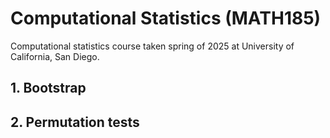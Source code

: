 
# Computational Statistics (MATH185)
Computational statistics course taken spring of 2025 at University of California, San Diego.

## 1. Bootstrap

## 2. Permutation tests
